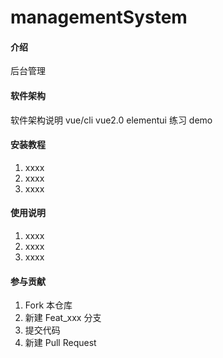 # managementSystem

#### 介绍

后台管理

#### 软件架构

软件架构说明
vue/cli vue2.0 elementui
练习 demo

#### 安装教程

1.  xxxx
2.  xxxx
3.  xxxx

#### 使用说明

1.  xxxx
2.  xxxx
3.  xxxx

#### 参与贡献

1.  Fork 本仓库
2.  新建 Feat_xxx 分支
3.  提交代码
4.  新建 Pull Request

